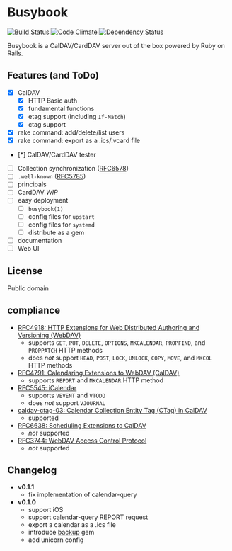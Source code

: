 Busybook
========
[![Build Status](https://travis-ci.org/nuta/busybook.svg?branch=master)](https://travis-ci.org/nuta/busybook)
[![Code Climate](https://codeclimate.com/github/nuta/busybook/badges/gpa.svg)](https://codeclimate.com/github/nuta/busybook)
[![Dependency Status](https://gemnasium.com/nuta/busybook.svg)](https://gemnasium.com/nuta/busybook)

Busybook is a CalDAV/CardDAV server out of the box powered by Ruby on Rails.

## Features (and ToDo)
- [x] CalDAV
  - [x] HTTP Basic auth
  - [x] fundamental functions
  - [x] etag support (including `If-Match`)
  - [x] ctag support
- [x] rake command: add/delete/list users
- [x] rake command: export as a .ics/.vcard file
- [*] CalDAV/CardDAV tester
- [ ] Collection synchronization ([RFC6578](https://tools.ietf.org/html/rfc6578))
- [ ] `.well-known` ([RFC5785](https://tools.ietf.org/html/rfc5785))
- [ ] principals
- [ ] CardDAV *WIP*
- [ ] easy deployment
  - [ ] `busybook(1)`
  - [ ] config files for `upstart`
  - [ ] config files for `systemd`
  - [ ] distribute as a gem
- [ ] documentation
- [ ] Web UI

## License
Public domain

## compliance
- [RFC4918: HTTP Extensions for Web Distributed Authoring and Versioning (WebDAV)](http://tools.ietf.org/html/rfc4918)
  - supports `GET`, `PUT`, `DELETE`, `OPTIONS`, `MKCALENDAR`, `PROPFIND`, and `PROPPATCH` HTTP methods
  - does *not* support `HEAD`, `POST`, `LOCK`, `UNLOCK`, `COPY`, `MOVE`, and `MKCOL` HTTP methods
- [RFC4791: Calendaring Extensions to WebDAV (CalDAV)](http://tools.ietf.org/html/rfc4791)
  - supports `REPORT` and `MKCALENDAR` HTTP method
- [RFC5545: iCalendar](http://tools.ietf.org/html/rfc5545)
  - supports `VEVENT` and `VTODO`
  - does *not* support `VJOURNAL`
- [caldav-ctag-03: Calendar Collection Entity Tag (CTag) in CalDAV](https://trac.calendarserver.org/browser/CalendarServer/trunk/doc/Extensions/caldav-ctag.txt)
  - supported
- [RFC6638: Scheduling Extensions to CalDAV](http://tools.ietf.org/html/rfc6638)
  - *not* supported
- [RFC3744: WebDAV Access Control Protocol](https://tools.ietf.org/html/rfc3744)
  - *not* supported

## Changelog
- **v0.1.1**
  - fix implementation of calendar-query
- **v0.1.0**
  - support iOS
  - support calendar-query REPORT request
  - export a calendar as a .ics file
  - introduce [backup](https://github.com/backup/backup) gem
  - add unicorn config
